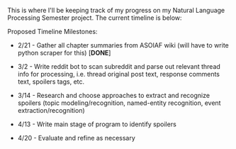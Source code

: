 This is where I'll be keeping track of my progress on my Natural Language Processing Semester project.  The current timeline is below:

Proposed Timeline Milestones:

* 2/21 - Gather all chapter summaries from ASOIAF wiki (will have to write python scraper for this) [**DONE**]

* 3/2 - Write reddit bot to scan subreddit and parse out relevant thread info for processing, i.e. thread original post text, response comments text, spoilers tags, etc.

* 3/14 - Research and choose approaches to extract and recognize spoilers (topic modeling/recognition, named-entity recognition, event extraction/recognition)

* 4/13 - Write main stage of program to identify spoilers

* 4/20 - Evaluate and refine as necessary
